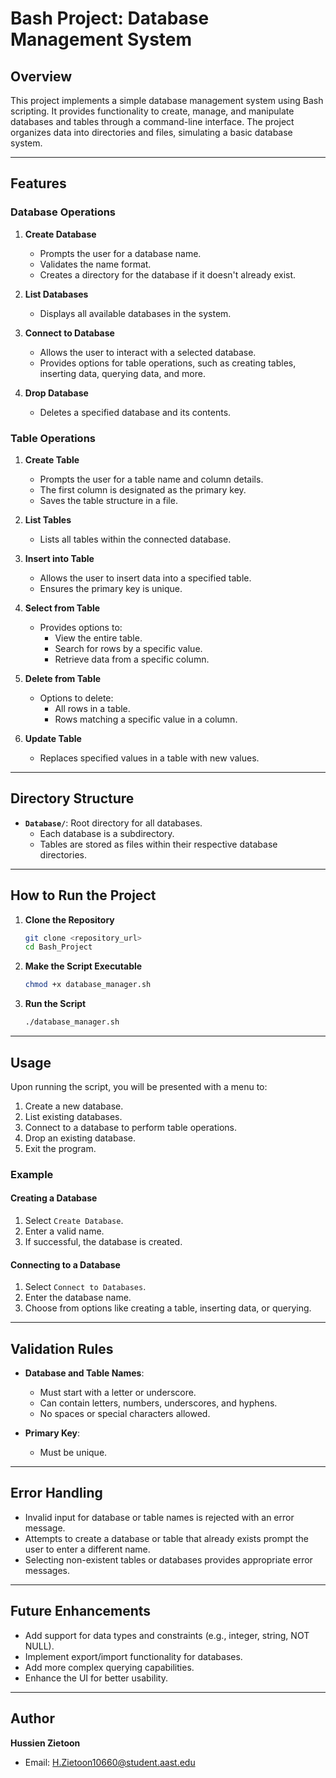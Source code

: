 # Bash Project: Database Management System

## Overview
This project implements a simple database management system using Bash scripting. It provides functionality to create, manage, and manipulate databases and tables through a command-line interface. The project organizes data into directories and files, simulating a basic database system.

---

## Features

### Database Operations
1. **Create Database**
   - Prompts the user for a database name.
   - Validates the name format.
   - Creates a directory for the database if it doesn't already exist.

2. **List Databases**
   - Displays all available databases in the system.

3. **Connect to Database**
   - Allows the user to interact with a selected database.
   - Provides options for table operations, such as creating tables, inserting data, querying data, and more.

4. **Drop Database**
   - Deletes a specified database and its contents.

### Table Operations
1. **Create Table**
   - Prompts the user for a table name and column details.
   - The first column is designated as the primary key.
   - Saves the table structure in a file.

2. **List Tables**
   - Lists all tables within the connected database.

3. **Insert into Table**
   - Allows the user to insert data into a specified table.
   - Ensures the primary key is unique.

4. **Select from Table**
   - Provides options to:
     - View the entire table.
     - Search for rows by a specific value.
     - Retrieve data from a specific column.

5. **Delete from Table**
   - Options to delete:
     - All rows in a table.
     - Rows matching a specific value in a column.

6. **Update Table**
   - Replaces specified values in a table with new values.

---

## Directory Structure
- **`Database/`**: Root directory for all databases.
  - Each database is a subdirectory.
  - Tables are stored as files within their respective database directories.

---

## How to Run the Project
1. **Clone the Repository**
   ```bash
   git clone <repository_url>
   cd Bash_Project
   ```

2. **Make the Script Executable**
   ```bash
   chmod +x database_manager.sh
   ```

3. **Run the Script**
   ```bash
   ./database_manager.sh
   ```

---

## Usage
Upon running the script, you will be presented with a menu to:
1. Create a new database.
2. List existing databases.
3. Connect to a database to perform table operations.
4. Drop an existing database.
5. Exit the program.

### Example
#### Creating a Database
1. Select `Create Database`.
2. Enter a valid name.
3. If successful, the database is created.

#### Connecting to a Database
1. Select `Connect to Databases`.
2. Enter the database name.
3. Choose from options like creating a table, inserting data, or querying.

---

## Validation Rules
- **Database and Table Names**:
  - Must start with a letter or underscore.
  - Can contain letters, numbers, underscores, and hyphens.
  - No spaces or special characters allowed.

- **Primary Key**:
  - Must be unique.

---

## Error Handling
- Invalid input for database or table names is rejected with an error message.
- Attempts to create a database or table that already exists prompt the user to enter a different name.
- Selecting non-existent tables or databases provides appropriate error messages.

---

## Future Enhancements
- Add support for data types and constraints (e.g., integer, string, NOT NULL).
- Implement export/import functionality for databases.
- Add more complex querying capabilities.
- Enhance the UI for better usability.

---

## Author
**Hussien Zietoon**
- Email: [H.Zietoon10660@student.aast.edu](mailto:H.Zietoon10660@student.aast.edu)


